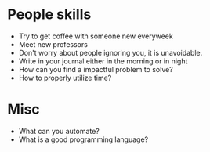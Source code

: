 # People skills
* Try to get coffee with someone new everyweek
* Meet new professors 
* Don't worry about people ignoring you, it is unavoidable.
* Write in your journal either in the morning or in night
* How can you find a impactful problem to solve?
* How to properly utilize time?

# Misc
* What can you automate?
* What is a good programming language?
